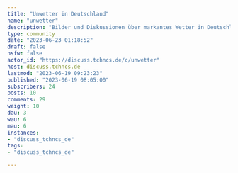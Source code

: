 ```yaml
---
title: "Unwetter in Deutschland" 
name: "unwetter"
description: "Bilder und Diskussionen über markantes Wetter in Deutschland"
type: community
date: "2023-06-23 01:18:52"
draft: false
nsfw: false
actor_id: "https://discuss.tchncs.de/c/unwetter"
host: discuss.tchncs.de
lastmod: "2023-06-19 09:23:23"
published: "2023-06-19 08:05:00"
subscribers: 24
posts: 10
comments: 29
weight: 10
dau: 3
wau: 6
mau: 6
instances:
- "discuss_tchncs_de"
tags: 
- "discuss_tchncs_de"

---
```

